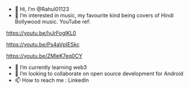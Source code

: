 - 👋 Hi, I’m @Rahul01123
- 👀 I’m interested in music, my favourite kind being covers of Hindi Bollywood music.
YouTube ref:

https://youtu.be/lvJrFoglKL0

https://youtu.be/Ps4aVpIESkc

https://youtu.be/ZMleK7eq0CY


- 🌱 I’m currently learning web3
- 💞️ I’m looking to collaborate on open source development for Android
- 📫 How to reach me : LinkedIn

<!---
Rahul01123/Rahul01123 is a ✨ special ✨ repository because its `README.md` (this file) appears on your GitHub profile.
You can click the Preview link to take a look at your changes.
--->

